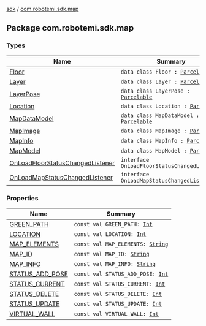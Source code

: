 [sdk](../index.md) / [com.robotemi.sdk.map](./index.md)

## Package com.robotemi.sdk.map

### Types

| Name | Summary |
|---|---|
| [Floor](-floor/index.md) | `data class Floor : `[`Parcelable`](https://developer.android.com/reference/android/os/Parcelable.html) |
| [Layer](-layer/index.md) | `data class Layer : `[`Parcelable`](https://developer.android.com/reference/android/os/Parcelable.html) |
| [LayerPose](-layer-pose/index.md) | `data class LayerPose : `[`Parcelable`](https://developer.android.com/reference/android/os/Parcelable.html) |
| [Location](-location/index.md) | `data class Location : `[`Parcelable`](https://developer.android.com/reference/android/os/Parcelable.html) |
| [MapDataModel](-map-data-model/index.md) | `data class MapDataModel : `[`Parcelable`](https://developer.android.com/reference/android/os/Parcelable.html) |
| [MapImage](-map-image/index.md) | `data class MapImage : `[`Parcelable`](https://developer.android.com/reference/android/os/Parcelable.html) |
| [MapInfo](-map-info/index.md) | `data class MapInfo : `[`Parcelable`](https://developer.android.com/reference/android/os/Parcelable.html) |
| [MapModel](-map-model/index.md) | `data class MapModel : `[`Parcelable`](https://developer.android.com/reference/android/os/Parcelable.html) |
| [OnLoadFloorStatusChangedListener](-on-load-floor-status-changed-listener/index.md) | `interface OnLoadFloorStatusChangedListener` |
| [OnLoadMapStatusChangedListener](-on-load-map-status-changed-listener/index.md) | `interface OnLoadMapStatusChangedListener` |

### Properties

| Name | Summary |
|---|---|
| [GREEN_PATH](-g-r-e-e-n_-p-a-t-h.md) | `const val GREEN_PATH: `[`Int`](https://kotlinlang.org/api/latest/jvm/stdlib/kotlin/-int/index.html) |
| [LOCATION](-l-o-c-a-t-i-o-n.md) | `const val LOCATION: `[`Int`](https://kotlinlang.org/api/latest/jvm/stdlib/kotlin/-int/index.html) |
| [MAP_ELEMENTS](-m-a-p_-e-l-e-m-e-n-t-s.md) | `const val MAP_ELEMENTS: `[`String`](https://kotlinlang.org/api/latest/jvm/stdlib/kotlin/-string/index.html) |
| [MAP_ID](-m-a-p_-i-d.md) | `const val MAP_ID: `[`String`](https://kotlinlang.org/api/latest/jvm/stdlib/kotlin/-string/index.html) |
| [MAP_INFO](-m-a-p_-i-n-f-o.md) | `const val MAP_INFO: `[`String`](https://kotlinlang.org/api/latest/jvm/stdlib/kotlin/-string/index.html) |
| [STATUS_ADD_POSE](-s-t-a-t-u-s_-a-d-d_-p-o-s-e.md) | `const val STATUS_ADD_POSE: `[`Int`](https://kotlinlang.org/api/latest/jvm/stdlib/kotlin/-int/index.html) |
| [STATUS_CURRENT](-s-t-a-t-u-s_-c-u-r-r-e-n-t.md) | `const val STATUS_CURRENT: `[`Int`](https://kotlinlang.org/api/latest/jvm/stdlib/kotlin/-int/index.html) |
| [STATUS_DELETE](-s-t-a-t-u-s_-d-e-l-e-t-e.md) | `const val STATUS_DELETE: `[`Int`](https://kotlinlang.org/api/latest/jvm/stdlib/kotlin/-int/index.html) |
| [STATUS_UPDATE](-s-t-a-t-u-s_-u-p-d-a-t-e.md) | `const val STATUS_UPDATE: `[`Int`](https://kotlinlang.org/api/latest/jvm/stdlib/kotlin/-int/index.html) |
| [VIRTUAL_WALL](-v-i-r-t-u-a-l_-w-a-l-l.md) | `const val VIRTUAL_WALL: `[`Int`](https://kotlinlang.org/api/latest/jvm/stdlib/kotlin/-int/index.html) |
